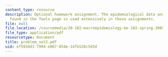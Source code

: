 ```yaml
---
content_type: resource
description: Optional homework assignment. The epidemiological data and analysis program
  found in the Tools page is used extensively in these assignments.
file: null
file_location: /coursemedia/20-102-macroepidemiology-be-102-spring-2005/ef5934d17994e067854e14fb520c545d_problem_set2.pdf
file_type: application/pdf
resourcetype: Document
title: problem_set2.pdf
uid: ef5934d1-7994-e067-854e-14fb520c545d
---
```

